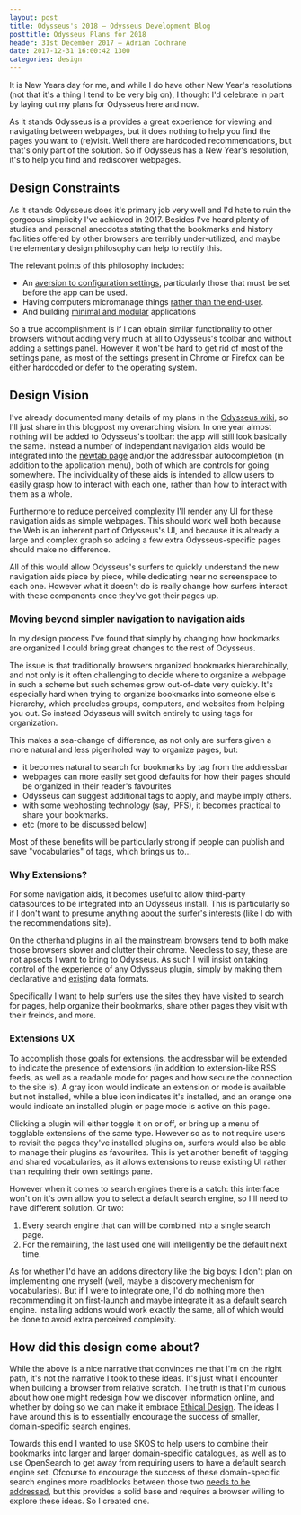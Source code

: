 ```yaml
---
layout: post
title: Odysseus's 2018 — Odysseus Development Blog
posttitle: Odysseus Plans for 2018
header: 31st December 2017 — Adrian Cochrane
date: 2017-12-31 16:00:42 1300
categories: design
---
```


It is New Years day for me, and while I do have other New Year's resolutions (not that it's a thing I tend to be very big on), I thought I'd celebrate in part by laying out my plans for Odysseus here and now. 

As it stands Odysseus is a provides a great experience for viewing and navigating between webpages, but it does nothing to help you find the pages you want to (re)visit. Well there are hardcoded recommendations, but that's only part of the solution. So if Odysseus has a New Year's resolution, it's to help you find and rediscover webpages. 

## Design Constraints

As it stands Odysseus does it's primary job very well and I'd hate to ruin the gorgeous simplicity I've achieved in 2017. Besides I've heard plenty of studies and personal anecdotes stating that the bookmarks and history facilities offered by other browsers are terribly under-utilized, and maybe the elementary design philosophy can help to rectify this.

The relevant points of this philosophy includes:

* An [aversion to configuration settings](https://elementary.io/docs/human-interface-guidelines#avoid-configuration), particularly those that must be set before the app can be used. 
* Having computers micromanage things [rather than the end-user](http://zachholman.com/posts/shit-work/).
* And building [minimal and modular](https://elementary.io/docs/human-interface-guidelines#concision) applications

So a true accomplishment is if I can obtain similar functionality to other browsers without adding very much at all to Odysseus's toolbar and without adding a settings panel. However it won't be hard to get rid of most of the settings pane, as most of the settings present in Chrome or Firefox can be either hardcoded or defer to the operating system. 

## Design Vision

I've already documented many details of my plans in the [Odysseus wiki](https://github.com/alcinnz/Odysseus/wiki/), so I'll just share in this blogpost my overarching vision. In one year almost nothing will be added to Odysseus's toolbar: the app will still look basically the same. Instead a number of independant navigation aids would be integrated into the [newtab page](odysseus:home) and/or the addressbar autocompletion (in addition to the application menu), both of which are controls for going somewhere. The individuality of these aids is intended to allow users to easily grasp how to interact with each one, rather than how to interact with them as a whole. 

Furthermore to reduce perceived complexity I'll render any UI for these navigation aids as simple webpages. This should work well both because the Web is an inherent part of Odysseus's UI, and because it is already a large and complex graph so adding a few extra Odysseus-specific pages should make no difference. 

All of this would allow Odysseus's surfers to quickly understand the new navigation aids piece by piece, while dedicating near no screenspace to each one. However what it doesn't do is really change how surfers interact with these components once they've got their pages up.

### Moving beyond simpler navigation to navigation aids

In my design process I've found that simply by changing how bookmarks are organized I could bring great changes to the rest of Odysseus.

The issue is that traditionally browsers organized bookmarks hierarchically, and not only is it often challenging to decide where to organize a webpage in such a scheme but such schemes grow out-of-date very quickly. It's especially hard when trying to organize bookmarks into someone else's hierarchy, which precludes groups, computers, and websites from helping you out. So instead Odysseus will switch entirely to using tags for organization. 

This makes a sea-change of difference, as not only are surfers given a more natural and less pigenholed way to organize pages, but:

* it becomes natural to search for bookmarks by tag from the addressbar
* webpages can more easily set good defaults for how their pages should be organized in their reader's favourites
* Odysseus can suggest additional tags to apply, and maybe imply others.
* with some webhosting technology (say, IPFS), it becomes practical to share your bookmarks. 
* etc (more to be discussed below)

Most of these benefits will be particularly strong if people can publish and save "vocabularies" of tags, which brings us to…

### Why Extensions?

For some navigation aids, it becomes useful to allow third-party datasources to be integrated into an Odysseus install. This is particularly so if I don't want to presume anything about the surfer's interests (like I do with the recommendations site).

On the otherhand plugins in all the mainstream browsers tend to both make those browsers slower and clutter their chrome. Needless to say, these are not apsects I want to bring to Odysseus. As such I will insist on taking control of the experience of any Odysseus plugin, simply by making them declarative and [e](http://www.opensearch.org/Home)[x](https://www.w3.org/2004/02/skos/)[i](https://webkit.org/blog/3476/content-blockers-first-look/)[s](https://better.fyi/)[t](https://en.wikipedia.org/wiki/Userscript)[i](https://userstyles.org/)ng data formats. 

Specifically I want to help surfers use the sites they have visited to search for pages, help organize their bookmarks, share other pages they visit with their freinds, and more. 

### Extensions UX

To accomplish those goals for extensions, the addressbar will be extended to indicate the presence of extensions (in addition to extension-like RSS feeds, as well as a readable mode for pages and how secure the connection to the site is). A gray icon would indicate an extension or mode is available but not installed, while a blue icon indicates it's installed, and an orange one would indicate an installed plugin or page mode is active on this page. 

Clicking a plugin will either toggle it on or off, or bring up a menu of togglable extensions of the same type. However so as to not require users to revisit the pages they've installed plugins on, surfers would also be able to manage their plugins as favourites. This is yet another benefit of tagging and shared vocabularies, as it allows extensions to reuse existing UI rather than requiring their own settings pane.

However when it comes to search engines there is a catch: this interface won't on it's own allow you to select a default search engine, so I'll need to have different solution. Or two:

1. Every search engine that can will be combined into a single search page.
2. For the remaining, the last used one will intelligently be the default next time.

As for whether I'd have an addons directory like the big boys: I don't plan on implementing one myself (well, maybe a discovery mechenism for vocabularies). But if I were to integrate one, I'd do nothing more then recommending it on first-launch and maybe integrate it as a default search engine. Installing addons would work exactly the same, all of which would be done to avoid extra perceived complexity. 

## How did this design come about?

While the above is a nice narrative that convinces me that I'm on the right path, it's not the narrative I took to these ideas. It's just what I encounter when building a browser from relative scratch. The truth is that I'm curious about how one might redesign how we discover information online, and whether by doing so we can make it embrace [Ethical Design](https://ind.ie/ethical-design/). The ideas I have around this is to essentially encourage the success of smaller, domain-specific search engines. 

Towards this end I wanted to use SKOS to help users to combine their bookmarks into larger and larger domain-specific catalogues, as well as to use OpenSearch to get away from requiring users to have a default search engine set. Ofcourse to encourage the success of these domain-specific search engines more roadblocks between those two [needs to be addressed](https://github.com/alcinnz/Project-Scavange), but this provides a solid base and requires a browser willing to explore these ideas. So I created one. 
